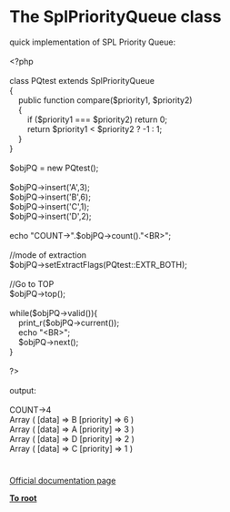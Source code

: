 # The SplPriorityQueue class




<div class="phpcode"><span class="html">
quick implementation of SPL Priority Queue:
<br>
<br><span class="default">&lt;?php
<br>
<br></span><span class="keyword">class </span><span class="default">PQtest </span><span class="keyword">extends </span><span class="default">SplPriorityQueue
<br></span><span class="keyword">{
<br>&#xA0; &#xA0; public function </span><span class="default">compare</span><span class="keyword">(</span><span class="default">$priority1</span><span class="keyword">, </span><span class="default">$priority2</span><span class="keyword">)
<br>&#xA0; &#xA0; {
<br>&#xA0; &#xA0; &#xA0; &#xA0; if (</span><span class="default">$priority1 </span><span class="keyword">=== </span><span class="default">$priority2</span><span class="keyword">) return </span><span class="default">0</span><span class="keyword">;
<br>&#xA0; &#xA0; &#xA0; &#xA0; return </span><span class="default">$priority1 </span><span class="keyword">&lt; </span><span class="default">$priority2 </span><span class="keyword">? -</span><span class="default">1 </span><span class="keyword">: </span><span class="default">1</span><span class="keyword">;
<br>&#xA0; &#xA0; }
<br>}
<br>
<br></span><span class="default">$objPQ </span><span class="keyword">= new </span><span class="default">PQtest</span><span class="keyword">();
<br>
<br></span><span class="default">$objPQ</span><span class="keyword">-&gt;</span><span class="default">insert</span><span class="keyword">(</span><span class="string">&apos;A&apos;</span><span class="keyword">,</span><span class="default">3</span><span class="keyword">);
<br></span><span class="default">$objPQ</span><span class="keyword">-&gt;</span><span class="default">insert</span><span class="keyword">(</span><span class="string">&apos;B&apos;</span><span class="keyword">,</span><span class="default">6</span><span class="keyword">);
<br></span><span class="default">$objPQ</span><span class="keyword">-&gt;</span><span class="default">insert</span><span class="keyword">(</span><span class="string">&apos;C&apos;</span><span class="keyword">,</span><span class="default">1</span><span class="keyword">);
<br></span><span class="default">$objPQ</span><span class="keyword">-&gt;</span><span class="default">insert</span><span class="keyword">(</span><span class="string">&apos;D&apos;</span><span class="keyword">,</span><span class="default">2</span><span class="keyword">);
<br>
<br>echo </span><span class="string">&quot;COUNT-&gt;&quot;</span><span class="keyword">.</span><span class="default">$objPQ</span><span class="keyword">-&gt;</span><span class="default">count</span><span class="keyword">().</span><span class="string">&quot;&lt;BR&gt;&quot;</span><span class="keyword">;
<br>
<br></span><span class="comment">//mode of extraction
<br></span><span class="default">$objPQ</span><span class="keyword">-&gt;</span><span class="default">setExtractFlags</span><span class="keyword">(</span><span class="default">PQtest</span><span class="keyword">::</span><span class="default">EXTR_BOTH</span><span class="keyword">);
<br>
<br></span><span class="comment">//Go to TOP
<br></span><span class="default">$objPQ</span><span class="keyword">-&gt;</span><span class="default">top</span><span class="keyword">();
<br>
<br>while(</span><span class="default">$objPQ</span><span class="keyword">-&gt;</span><span class="default">valid</span><span class="keyword">()){
<br>&#xA0; &#xA0; </span><span class="default">print_r</span><span class="keyword">(</span><span class="default">$objPQ</span><span class="keyword">-&gt;</span><span class="default">current</span><span class="keyword">());
<br>&#xA0; &#xA0; echo </span><span class="string">&quot;&lt;BR&gt;&quot;</span><span class="keyword">;
<br>&#xA0; &#xA0; </span><span class="default">$objPQ</span><span class="keyword">-&gt;</span><span class="default">next</span><span class="keyword">();
<br>}
<br>
<br></span><span class="default">?&gt;
<br></span>
<br>output:
<br>
<br>COUNT-&gt;4
<br>Array ( [data] =&gt; B [priority] =&gt; 6 ) 
<br>Array ( [data] =&gt; A [priority] =&gt; 3 ) 
<br>Array ( [data] =&gt; D [priority] =&gt; 2 ) 
<br>Array ( [data] =&gt; C [priority] =&gt; 1 )</span>
</div>
  

#

[Official documentation page](https://www.php.net/manual/en/class.splpriorityqueue.php)

**[To root](/README.md)**